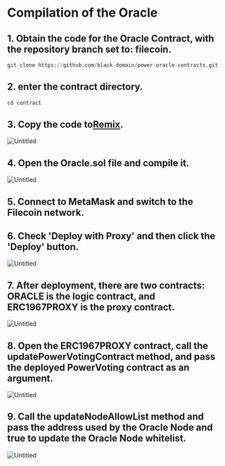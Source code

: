 # Compilation of the Oracle

## 1. Obtain the code for the Oracle Contract, with the repository branch set to: filecoin.

```python
git clone https://github.com/black-domain/power-oracle-contracts.git
```

## 2. enter the contract directory.

```python
cd contract
```

## 3. Copy the code to[Remix](https://remix.ethereum.org/).

![Untitled](img/1.png)

## 4. Open the Oracle.sol file and compile it.

![Untitled](img/2.png)

## 5. Connect to MetaMask and switch to the Filecoin network.

## 6. Check 'Deploy with Proxy' and then click the 'Deploy' button.

![Untitled](img/3.png)

## 7. After deployment, there are two contracts: ORACLE is the logic contract, and ERC1967PROXY is the proxy contract.

![Untitled](img/4.png)

## 8. Open the ERC1967PROXY contract, call the updatePowerVotingContract method, and pass the deployed PowerVoting contract as an argument.

![Untitled](img/5.png)

## 9. Call the updateNodeAllowList method and pass the address used by the Oracle Node and true to update the Oracle Node whitelist.

![Untitled](img/6.png)